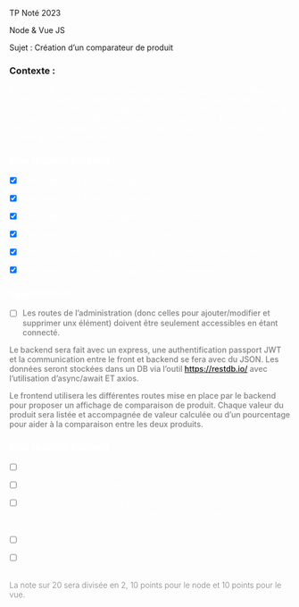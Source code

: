TP Noté 2023

Node & Vue JS 

Sujet : Création d’un comparateur de produit
<h3>
Contexte : 
</h3>
<span style="color:white;font-weight : 400;font-size : 12 px">
L’idée est de construire un comparateur de produits, pour cela, il faudra : 
Un espace authentifié dans lequel l’administrateur peut ajouter des produits avec des caractéristiques (ce qu’il vous plait : jeux vidéos, joueurs NBA, …)
Un espace non authentifié dans lequel on retrouve : 
une liste de produits, avec de la pagination 
choisir deux produits et d’avoir une vue spécifique qui permet de faire la comparaison
<h3>
Pour la partie backend : 
</h3>

<div>

- [x] Une route POST pour l’inscription

- [x] Une route POST pour la connection

- [x] Une route GET pour la récupération d’un élément

- [x] Une route GET pour le listing des produits

- [x] Une même route POST pour l’ajout ET la modification d’un élément

- [x] Une route DELETE pour la suppression d’un élément
</div>
<h3>
Spécifications
</h3>
<span style="color:grey;font-weight : 500;font-size : 10 px">

- [ ] Les routes de l’administration (donc celles pour ajouter/modifier et supprimer unx élément) doivent être seulement accessibles en étant connecté.

Le backend sera fait avec un express, une authentification passport JWT et la communication entre le front et backend se fera avec du JSON.
Les données seront stockées dans un DB via l’outil https://restdb.io/ avec l’utilisation d’async/await ET axios.


Le frontend utilisera les différentes routes mise en place par le backend pour proposer un affichage de comparaison de produit. Chaque valeur du produit sera listée et accompagnée de valeur calculée ou d’un pourcentage pour aider à la comparaison entre les deux produits.
</span>

<span style="color:white;font-weight : 350;font-size : 12 px">
<h3>
Pour la partie frontend :
</h3>

- [ ] Une route proposant un formulaire d’inscription

- [ ] Une route permettant de se connecter

- [ ] Une route pour le listing des produits (permettant également de sélectionner deux produits ou d’en éditer un si la personne est connectée)

- [ ] Une route pour accéder à la comparaison des deux produits

- [ ] Une route “connectée” proposant un formulaire d’ajout ou de modification.

<span style="color:grey;font-weight : 300;font-size : 10 px">
La note sur 20 sera divisée en 2, 10 points pour le node et 10 points pour le vue.
